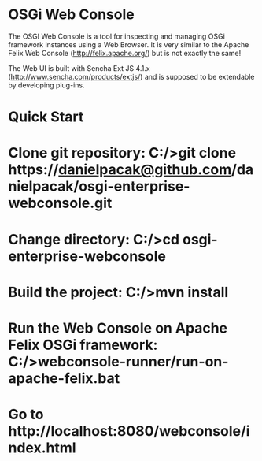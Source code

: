 OSGi Web Console
================
The OSGI Web Console is a tool for inspecting and managing OSGi framework instances using a Web Browser.
It is very similar to the Apache Felix Web Console (http://felix.apache.org/) but is not exactly the same!

The Web UI is built with Sencha Ext JS 4.1.x (http://www.sencha.com/products/extjs/) and is supposed to be
extendable by developing plug-ins.

Quick Start
=========== 
# Clone git repository: C:/>git clone https://danielpacak@github.com/danielpacak/osgi-enterprise-webconsole.git
# Change directory: C:/>cd osgi-enterprise-webconsole
# Build the project: C:/>mvn install
# Run the Web Console on Apache Felix OSGi framework: C:/>webconsole-runner/run-on-apache-felix.bat
# Go to http://localhost:8080/webconsole/index.html